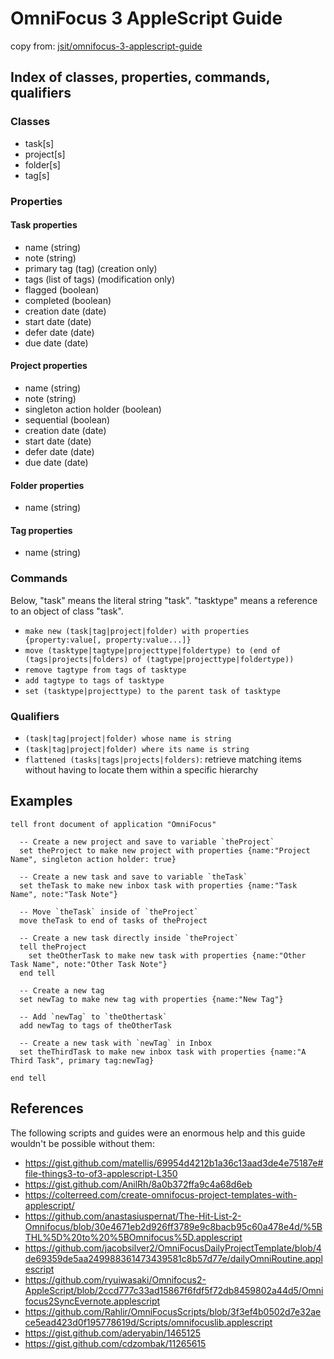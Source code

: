 # OmniFocus 3 AppleScript Guide

copy from: [jsit/omnifocus-3-applescript-guide](https://github.com/jsit/omnifocus-3-applescript-guide)

## Index of classes, properties, commands, qualifiers

### Classes
- task[s]
- project[s]
- folder[s]
- tag[s]


### Properties

#### Task properties
- name (string)
- note (string)
- primary tag (tag) (creation only)
- tags (list of tags) (modification only)
- flagged (boolean)
- completed (boolean)
- creation date (date)
- start date (date)
- defer date (date)
- due date (date)

#### Project properties
- name (string)
- note (string)
- singleton action holder (boolean)
- sequential (boolean)
- creation date (date)
- start date (date)
- defer date (date)
- due date (date)

#### Folder properties
- name (string)

#### Tag properties
- name (string)


### Commands

Below, "task" means the literal string "task". "tasktype" means a reference to
an object of class "task".

- `make new (task|tag|project|folder) with properties {property:value[, property:value...]}`
- `move (tasktype|tagtype|projecttype|foldertype) to (end of (tags|projects|folders) of (tagtype|projecttype|foldertype))`
- `remove tagtype from tags of tasktype`
- `add tagtype to tags of tasktype`
- `set (tasktype|projecttype) to the parent task of tasktype`


### Qualifiers
- `(task|tag|project|folder) whose name is string`
- `(task|tag|project|folder) where its name is string`
- `flattened (tasks|tags|projects|folders)`: retrieve matching items without
having to locate them within a specific hierarchy


## Examples

```AppleScript
tell front document of application "OmniFocus"

  -- Create a new project and save to variable `theProject`
  set theProject to make new project with properties {name:"Project Name", singleton action holder: true}

  -- Create a new task and save to variable `theTask`
  set theTask to make new inbox task with properties {name:"Task Name", note:"Task Note"}

  -- Move `theTask` inside of `theProject`
  move theTask to end of tasks of theProject

  -- Create a new task directly inside `theProject`
  tell theProject
    set theOtherTask to make new task with properties {name:"Other Task Name", note:"Other Task Note"}
  end tell

  -- Create a new tag
  set newTag to make new tag with properties {name:"New Tag"}

  -- Add `newTag` to `theOthertask`
  add newTag to tags of theOtherTask

  -- Create a new task with `newTag` in Inbox
  set theThirdTask to make new inbox task with properties {name:"A Third Task", primary tag:newTag}

end tell
```


## References

The following scripts and guides were an enormous help and this guide wouldn't
be possible without them:

- https://gist.github.com/matellis/69954d4212b1a36c13aad3de4e75187e#file-things3-to-of3-applescript-L350
- https://gist.github.com/AnilRh/8a0b372ffa9c4a68d6eb
- https://colterreed.com/create-omnifocus-project-templates-with-applescript/
- https://github.com/anastasiuspernat/The-Hit-List-2-Omnifocus/blob/30e4671eb2d926ff3789e9c8bacb95c60a478e4d/%5BTHL%5D%20to%20%5BOmnifocus%5D.applescript
- https://github.com/jacobsilver2/OmniFocusDailyProjectTemplate/blob/4de69359de5aa249988361473439581c8b57d77e/dailyOmniRoutine.applescript
- https://github.com/ryuiwasaki/Omnifocus2-AppleScript/blob/2ccd777c33ad15867f6fdf5f72db8459802a44d5/Omnifocus2SyncEvernote.applescript
- https://github.com/Rahlir/OmniFocusScripts/blob/3f3ef4b0502d7e32aece5ead423d0f195778619d/Scripts/omnifocuslib.applescript
- https://gist.github.com/aderyabin/1465125
- https://gist.github.com/cdzombak/11265615